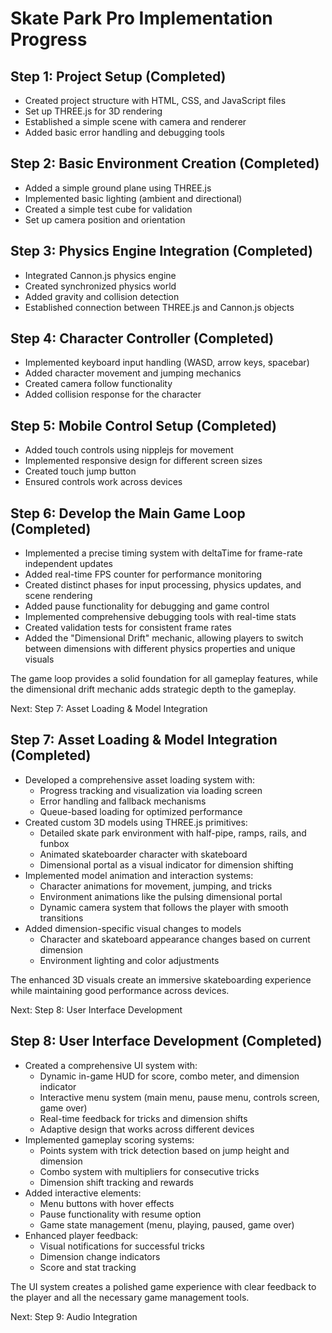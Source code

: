 # Skate Park Pro Implementation Progress

## Step 1: Project Setup (Completed)
- Created project structure with HTML, CSS, and JavaScript files
- Set up THREE.js for 3D rendering
- Established a simple scene with camera and renderer
- Added basic error handling and debugging tools

## Step 2: Basic Environment Creation (Completed)
- Added a simple ground plane using THREE.js
- Implemented basic lighting (ambient and directional)
- Created a simple test cube for validation
- Set up camera position and orientation

## Step 3: Physics Engine Integration (Completed)
- Integrated Cannon.js physics engine
- Created synchronized physics world
- Added gravity and collision detection
- Established connection between THREE.js and Cannon.js objects

## Step 4: Character Controller (Completed)
- Implemented keyboard input handling (WASD, arrow keys, spacebar)
- Added character movement and jumping mechanics
- Created camera follow functionality
- Added collision response for the character

## Step 5: Mobile Control Setup (Completed)
- Added touch controls using nipplejs for movement
- Implemented responsive design for different screen sizes
- Created touch jump button
- Ensured controls work across devices

## Step 6: Develop the Main Game Loop (Completed)
- Implemented a precise timing system with deltaTime for frame-rate independent updates
- Added real-time FPS counter for performance monitoring
- Created distinct phases for input processing, physics updates, and scene rendering
- Added pause functionality for debugging and game control
- Implemented comprehensive debugging tools with real-time stats
- Created validation tests for consistent frame rates
- Added the "Dimensional Drift" mechanic, allowing players to switch between dimensions with different physics properties and unique visuals

The game loop provides a solid foundation for all gameplay features, while the dimensional drift mechanic adds strategic depth to the gameplay.

Next: Step 7: Asset Loading & Model Integration

## Step 7: Asset Loading & Model Integration (Completed)
- Developed a comprehensive asset loading system with:
  - Progress tracking and visualization via loading screen
  - Error handling and fallback mechanisms
  - Queue-based loading for optimized performance
- Created custom 3D models using THREE.js primitives:
  - Detailed skate park environment with half-pipe, ramps, rails, and funbox 
  - Animated skateboarder character with skateboard
  - Dimensional portal as a visual indicator for dimension shifting
- Implemented model animation and interaction systems:
  - Character animations for movement, jumping, and tricks
  - Environment animations like the pulsing dimensional portal
  - Dynamic camera system that follows the player with smooth transitions
- Added dimension-specific visual changes to models
  - Character and skateboard appearance changes based on current dimension
  - Environment lighting and color adjustments

The enhanced 3D visuals create an immersive skateboarding experience while maintaining good performance across devices.

Next: Step 8: User Interface Development

## Step 8: User Interface Development (Completed)
- Created a comprehensive UI system with:
  - Dynamic in-game HUD for score, combo meter, and dimension indicator
  - Interactive menu system (main menu, pause menu, controls screen, game over)
  - Real-time feedback for tricks and dimension shifts
  - Adaptive design that works across different devices
- Implemented gameplay scoring systems:
  - Points system with trick detection based on jump height and dimension
  - Combo system with multipliers for consecutive tricks
  - Dimension shift tracking and rewards
- Added interactive elements:
  - Menu buttons with hover effects
  - Pause functionality with resume option
  - Game state management (menu, playing, paused, game over)
- Enhanced player feedback:
  - Visual notifications for successful tricks
  - Dimension change indicators
  - Score and stat tracking

The UI system creates a polished game experience with clear feedback to the player and all the necessary game management tools.

Next: Step 9: Audio Integration
